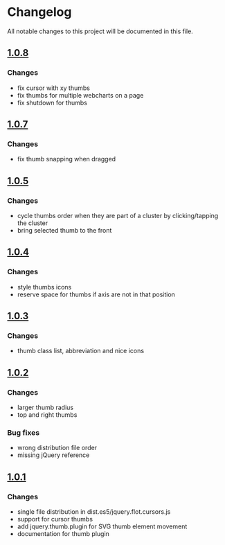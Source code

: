 # Changelog
All notable changes to this project will be documented in this file.

## [1.0.8]

### Changes ###
- fix cursor with xy thumbs
- fix thumbs for multiple webcharts on a page
- fix shutdown for thumbs

## [1.0.7]

### Changes ###
- fix thumb snapping when dragged

## [1.0.5]

### Changes ###
- cycle thumbs order when they are part of a cluster by clicking/tapping the cluster
- bring selected thumb to the front

## [1.0.4]

### Changes ###
- style thumbs icons
- reserve space for thumbs if axis are not in that position

## [1.0.3]

### Changes ###
- thumb class list, abbreviation and nice icons

## [1.0.2]

### Changes ###
- larger thumb radius
- top and right thumbs

### Bug fixes ###
- wrong distribution file order
- missing jQuery reference


## [1.0.1]

### Changes ###
- single file distribution in dist.es5/jquery.flot.cursors.js
- support for cursor thumbs
- add jquery.thumb.plugin for SVG thumb element movement
- documentation for thumb plugin

[1.0.8]: https://github.com/ni-kismet/flot-cursors-plugin/compare/v1.0.7...v1.0.8
[1.0.7]: https://github.com/ni-kismet/flot-cursors-plugin/compare/v1.0.5...v1.0.7
[1.0.5]: https://github.com/ni-kismet/flot-cursors-plugin/compare/v1.0.4...v1.0.5
[1.0.4]: https://github.com/ni-kismet/flot-cursors-plugin/compare/v1.0.3...v1.0.4
[1.0.3]: https://github.com/ni-kismet/flot-cursors-plugin/compare/v1.0.2...v1.0.3
[1.0.2]: https://github.com/ni-kismet/flot-cursors-plugin/compare/v1.0.1...v1.0.2
[1.0.1]: https://github.com/ni-kismet/flot-cursors-plugin/compare/v1.0.0...v1.0.1
